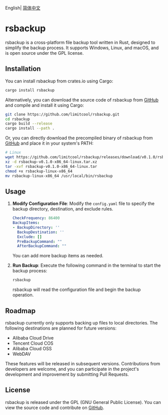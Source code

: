 English| [简体中文](README.md)

# rsbackup

rsbackup is a cross-platform file backup tool written in Rust, designed to simplify the backup process. It supports Windows, Linux, and macOS, and is open source under the GPL license.

## Installation

You can install rsbackup from crates.io using Cargo:

```bash
cargo install rsbackup
```

Alternatively, you can download the source code of rsbackup from [GitHub](https://github.com/limitcool/rsbackup) and compile and install it using Cargo:

```bash
git clone https://github.com/limitcool/rsbackup.git
cd rsbackup
cargo build --release
cargo install --path .
```

Or, you can directly download the precompiled binary of rsbackup from [GitHub](https://github.com/limitcool/rsbackup) and place it in your system's PATH:

```bash
# Linux
wget https://github.com/limitcool/rsbackup/releases/download/v0.1.0/rsbackup-v0.1.0-x86_64-linux.tar.xz
xz -d rsbackup-v0.1.0-x86_64-linux.tar.xz
tar -xvf rsbackup-v0.1.0-x86_64-linux.tar
chmod +x rsbackup-linux-x86_64
mv rsbackup-linux-x86_64 /usr/local/bin/rsbackup
```

## Usage

1. **Modify Configuration File**: Modify the `config.yaml` file to specify the backup directory, destination, and exclude rules.

   ```yaml
   CheckFrequency: 86400
   BackupItems:
   - BackupDirectory: ''
     BackupDestination: ''
     Exclude: []
     PreBackupCommand: ""
     AfterBackupCommand: ""
   ```

   You can add more backup items as needed.

2. **Run Backup**: Execute the following command in the terminal to start the backup process:

   ```bash
   rsbackup
   ```

   rsbackup will read the configuration file and begin the backup operation.

## Roadmap

rsbackup currently only supports backing up files to local directories. The following destinations are planned for future versions:

- Alibaba Cloud Drive
- Tencent Cloud COS
- Alibaba Cloud OSS
- WebDAV

These features will be released in subsequent versions. Contributions from developers are welcome, and you can participate in the project's development and improvement by submitting Pull Requests.

## License

rsbackup is released under the GPL (GNU General Public License). You can view the source code and contribute on [GitHub](https://github.com/limitcool/rsbackup).
